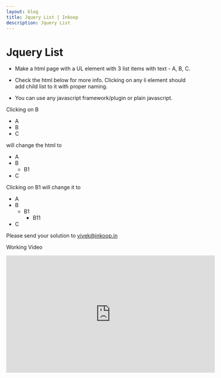 ```yaml
---
layout: blog
title: Jquery List | Inkoop
description: Jquery List
---
```

# Jquery List

* Make a html page with a UL element with 3 list items with text - A, B, C.

* Check the html below for more info. Clicking on any li element should add child list to it with proper naming.

* You can use any javascript framework/plugin or plain javascript.

<p>
Clicking on B
  <ul>
      <li>A</li>
      <li>B</li>
      <li>C</li>
  </ul>
  will change the html to

  <ul>
      <li>A</li>
      <li>
          B
          <ul>
              <li>B1</li>
          </ul>
      </li>
      <li>C</li>
  </ul>
  Clicking on B1 will change it to

  <ul>
      <li>A</li>
      <li>
          B
          <ul>
              <li>
                  B1
                  <ul>    
                      <li>B11</li>
                  </ul>
              </li>
              </li>
          </ul>
      </li>
      <li>C</li>
  </ul>
</p>

Please send your solution to <a href= "mailto:vivek@inkoop.in">vivek@inkoop.in</a>

Working Video

<iframe width="560" height="315" src="https://www.youtube.com/embed/8pJTws2zeZc" frameborder="0" allowfullscreen></iframe>